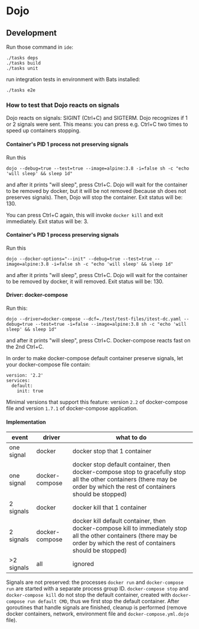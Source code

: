 # Dojo

## Development
Run those command in `ide`:
```
./tasks deps
./tasks build
./tasks unit
```
run integration tests in environment with Bats installed:
```
./tasks e2e
```

### How to test that Dojo reacts on signals
Dojo reacts on signals: SIGINT (Ctrl+C) and SIGTERM. Dojo recognizes if 1 or 2 signals were sent. This means: you can
 press e.g. Ctrl+C two times to speed up containers stopping.

#### Container's PID 1 process **not** preserving signals
Run this
```
dojo --debug=true --test=true --image=alpine:3.8 -i=false sh -c "echo 'will sleep' && sleep 1d"
```
and after it prints "will sleep", press Ctrl+C.
Dojo will wait for the container to be removed by docker, but it will be not removed (because sh does not
preserves signals). Then, Dojo will stop the container. Exit status will be: 130.

You can press Ctrl+C again, this will invoke `docker kill` and exit immediately. Exit status will be: 3.

#### Container's PID 1 process preserving signals
Run this
```
dojo --docker-options="--init" --debug=true --test=true --image=alpine:3.8 -i=false sh -c "echo 'will sleep' && sleep 1d"
```
and after it prints "will sleep", press Ctrl+C.
Dojo will wait for the container to be removed by docker, it will removed. Exit status will be: 130.


#### Driver: docker-compose
Run this:
```
dojo --driver=docker-compose --dcf=./test/test-files/itest-dc.yaml --debug=true --test=true -i=false --image=alpine:3.8 sh -c "echo 'will sleep' && sleep 1d"
```
and after it prints "will sleep", press Ctrl+C. Docker-compose reacts fast on the 2nd Ctrl+C.

In order to make docker-compose default container preserve signals, let your docker-compose file contain:
```
version: '2.2'
services:
  default:
    init: true
```
Minimal versions that support this feature: version `2.2` of docker-compose file and version `1.7.1` of docker-compose application.

#### Implementation
| event | driver | what to do |
| --- | --- | --- |
| one signal | docker | docker stop that 1 container |
| one signal | docker-compose | docker stop default container, then docker-compose stop to gracefully stop all the other containers (there may be order by which the rest of containers should be stopped) |
| 2 signals | docker | docker kill that 1 container |
| 2 signals | docker-compose | docker kill default container, then docker-compose kill to immediately stop all the other containers (there may be order by which the rest of containers should be stopped) |
| >2 signals | all | ignored |

Signals are not preserved: the processes `docker run` and `docker-compose run` are started with a separate process group ID.
`docker-compose stop` and `docker-compose kill` do not stop the default container, created with `docker-compose run default CMD`,
thus we first stop the default container.
After goroutines that handle signals are finished, cleanup is performed (remove docker containers, network, environment file
 and `docker-compose.yml.dojo` file).